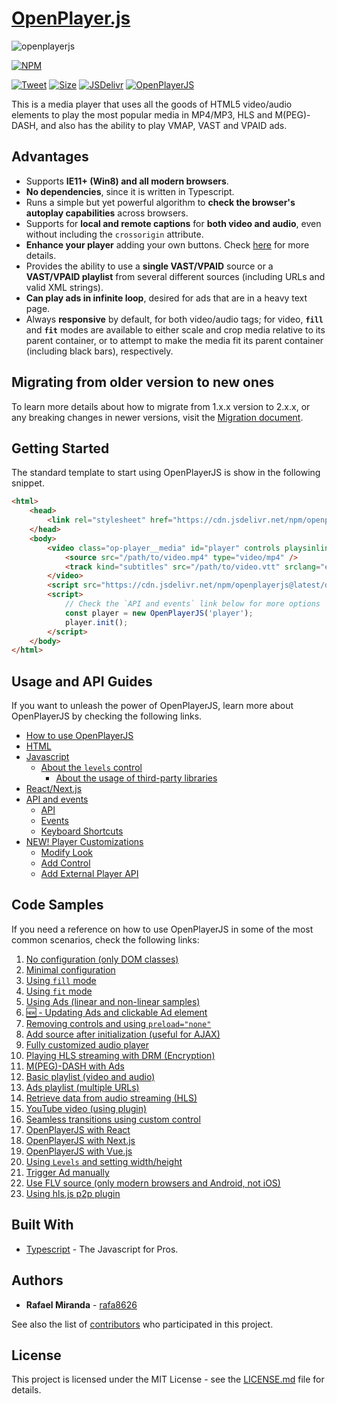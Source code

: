 # [OpenPlayer.js](https://www.openplayerjs.com)

![openplayerjs](https://user-images.githubusercontent.com/910829/46182430-d4c0f380-c299-11e8-89a8-c7554a70b66c.png)

[![NPM](https://nodei.co/npm/openplayerjs.png?downloads=true&downloadRank=true&stars=true)](https://nodei.co/npm/openplayerjs/)

[![Tweet](https://img.shields.io/twitter/url/http/shields.io.svg?style=social)](https://twitter.com/intent/tweet?text=Support%20OpenPlayerJS%20by%20giving%20the%20project%20a%20start%20at%20&url=https://www.openplayerjs.com&hashtags=openplayerjs,mediaplayer,vpaid,opensourcerocks,streaming)
[![Size](https://img.shields.io/bundlephobia/minzip/openplayerjs/latest?style=flat-square)](https://nodei.co/npm/openplayerjs)
[![JSDelivr](https://data.jsdelivr.com/v1/package/npm/openplayerjs/badge)](https://www.jsdelivr.com/package/npm/openplayerjs)
[![OpenPlayerJS](https://circleci.com/gh/openplayerjs/openplayerjs.svg?style=svg)](https://app.circleci.com/pipelines/github/openplayerjs/openplayerjs)

This is a media player that uses all the goods of HTML5 video/audio elements to play the most popular media in MP4/MP3, HLS and M(PEG)-DASH, and also has the ability to play VMAP, VAST and VPAID ads.

## Advantages

- Supports **IE11+ (Win8) and all modern browsers**.
- **No dependencies**, since it is written in Typescript.
- Runs a simple but yet powerful algorithm to **check the browser's autoplay capabilities** across browsers.
- Supports for **local and remote captions** for **both video and audio**, even without including the `crossorigin` attribute.
- **Enhance your player** adding your own buttons. Check [here](./docs/customize.md) for more details.
- Provides the ability to use a **single VAST/VPAID** source or a **VAST/VPAID playlist** from several different sources (including URLs and valid XML strings).
- **Can play ads in infinite loop**, desired for ads that are in a heavy text page.
- Always **responsive** by default, for both video/audio tags; for video, **`fill`** and **`fit`** modes are available to either scale and crop media relative to its parent container, or to attempt to make the media fit its parent container (including black bars), respectively.

## Migrating from older version to new ones

To learn more details about how to migrate from 1.x.x version to 2.x.x, or any breaking changes in newer versions, visit the [Migration document](./migration.md).

## Getting Started

The standard template to start using OpenPlayerJS is show in the following snippet.

```html
<html>
    <head>
        <link rel="stylesheet" href="https://cdn.jsdelivr.net/npm/openplayerjs@latest/dist/openplayer.min.css" />
    </head>
    <body>
        <video class="op-player__media" id="player" controls playsinline>
            <source src="/path/to/video.mp4" type="video/mp4" />
            <track kind="subtitles" src="/path/to/video.vtt" srclang="en" label="English" />
        </video>
        <script src="https://cdn.jsdelivr.net/npm/openplayerjs@latest/dist/openplayer.min.js"></script>
        <script>
            // Check the `API and events` link below for more options
            const player = new OpenPlayerJS('player');
            player.init();
        </script>
    </body>
</html>
```

## Usage and API Guides

If you want to unleash the power of OpenPlayerJS, learn more about OpenPlayerJS by checking the following links.

- [How to use OpenPlayerJS](./docs/usage.md)
- [HTML](./docs/usage.md#html)
- [Javascript](./docs/usage.md#javascript)
  - [About the `levels` control](./docs/usage.md#about-the-levels-control)
    - [About the usage of third-party libraries](./docs/usage.md#about-the-usage-of-third-party-libraries)
- [React/Next.js](./docs/usage.md#reactnextjs)
- [API and events](./docs/api.md)
  - [API](./docs/api.md#api)
  - [Events](./docs/api.md#events)
  - [Keyboard Shortcuts](./docs/api.md#keyboard-shortcuts)
- [NEW! Player Customizations](./docs/customize.md)
  - [Modify Look](./docs/customize.md#modify-look)
  - [Add Control](./docs/customize.md#add-control)
  - [Add External Player API](./docs/customize.md#add-external-player-api)

## Code Samples

If you need a reference on how to use OpenPlayerJS in some of the most common scenarios, check the following links:

1. [No configuration (only DOM classes)](https://codepen.io/rafa8626/pen/WaNxNB)
2. [Minimal configuration](https://codepen.io/rafa8626/pen/BqazxX)
3. [Using `fill` mode](https://codepen.io/rafa8626/pen/xxZXQoO)
4. [Using `fit` mode](https://codepen.io/rafa8626/pen/abmboKV)
5. [Using Ads (linear and non-linear samples)](https://codepen.io/rafa8626/pen/vVYKav)
6. [🆕 - Updating Ads and clickable Ad element](https://codepen.io/rafa8626/pen/OJmEzXw)
7. [Removing controls and using `preload="none"`](https://codepen.io/rafa8626/pen/OJyMwxX)
8. [Add source after initialization (useful for AJAX)](https://codepen.io/rafa8626/pen/YzzgJrK)
9. [Fully customized audio player](https://codepen.io/rafa8626/pen/ExPLVRE)
10. [Playing HLS streaming with DRM (Encryption)](https://codepen.io/rafa8626/pen/QZWEVy)
11. [M(PEG)-DASH with Ads](https://codepen.io/rafa8626/pen/Xxjmra)
12. [Basic playlist (video and audio)](https://codepen.io/rafa8626/pen/GRREQpX)
13. [Ads playlist (multiple URLs)](https://codepen.io/rafa8626/pen/wvvxbMN)
14. [Retrieve data from audio streaming (HLS)](https://codepen.io/rafa8626/pen/abbjrBW)
15. [YouTube video (using plugin)](https://codepen.io/rafa8626/pen/wvvOYpg)
16. [Seamless transitions using custom control](https://codepen.io/rafa8626/pen/oNXmEza)
17. [OpenPlayerJS with React](https://codepen.io/rafa8626/pen/GRrVLMB)
18. [OpenPlayerJS with Next.js](https://codesandbox.io/s/vigorous-almeida-71gln)
19. [OpenPlayerJS with Vue.js](https://codepen.io/rafa8626/pen/JjWPLeo)
20. [Using `Levels` and setting width/height](https://codepen.io/rafa8626/pen/ExxXvZx)
21. [Trigger Ad manually](https://codepen.io/rafa8626/pen/abZNgoY)
22. [Use FLV source (only modern browsers and Android, not iOS)](https://codepen.io/rafa8626/pen/QWEZPaZ)
23. [Using hls.js p2p plugin](https://codepen.io/rafa8626/pen/PoPLMxo)

<!-- ## Projects using OpenPlayerJS
| |   | |
|--|--|--|
| [<img src="https://nid2mglxfrhccbckwojq5x4oqq7rncu5aqprbl6lpbbmai7mj3qyq.arweave.net/agemGXcsTiEESrOTDt-OhD8Wip0EHxCvy3hCxH2J3DE" width="120" style="max-width: 100%;"/>](https://glass.xyz/)| | | -->

## Built With

- [Typescript](https://www.typescriptlang.org/docs/home.html) - The Javascript for Pros.

## Authors

- **Rafael Miranda** - [rafa8626](https://github.com/rafa8626)

See also the list of [contributors](https://github.com/openplayerjs/openplayerjs/contributors) who participated in this project.

## License

This project is licensed under the MIT License - see the [LICENSE.md](LICENSE.md) file for details.

